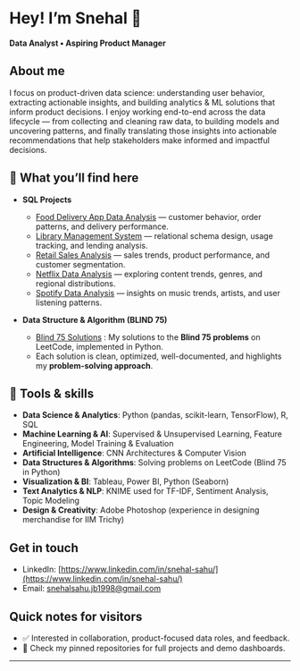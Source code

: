 # Hey! I’m Snehal  👋

**Data Analyst • Aspiring Product Manager**


## About me

I focus on product-driven data science: understanding user behavior, extracting actionable insights, and building analytics & ML solutions that inform product decisions. I enjoy working end-to-end across the data lifecycle — from collecting and cleaning raw data, to building models and uncovering patterns, and finally translating those insights into actionable recommendations that help stakeholders make informed and impactful decisions.

## 📂 What you’ll find here

- **SQL Projects**  
  - [Food Delivery App Data Analysis]() — customer behavior, order patterns, and delivery performance.  
  - [Library Management System](#) — relational schema design, usage tracking, and lending analysis.  
  - [Retail Sales Analysis](#) — sales trends, product performance, and customer segmentation.  
  - [Netflix Data Analysis](#) — exploring content trends, genres, and regional distributions.
  - [Spotify Data Analysis](#) — insights on music trends, artists, and user listening patterns.

- **Data Structure & Algorithm (BLIND 75)**  
  - [Blind 75 Solutions](https://github.com/snehalsahu98/leetcode_grind75) : My solutions to the **Blind 75 problems** on LeetCode, implemented in Python.  
  - Each solution is clean, optimized, well-documented, and highlights my **problem-solving approach**.  

<!--
- **Machine Learning & Analytics Projects**  
  - Fraud detection, text analytics, loan prediction, EV market analysis, and dashboard visualizations (see pinned repos).
-->


## 🚀 Tools & skills

- **Data Science & Analytics**: Python (pandas, scikit-learn, TensorFlow), R, SQL  
- **Machine Learning & AI**: Supervised & Unsupervised Learning, Feature Engineering, Model Training & Evaluation
- **Artificial Intelligence**: CNN Architectures & Computer Vision
- **Data Structures & Algorithms**: Solving problems on LeetCode (Blind 75 in Python)  
- **Visualization & BI**: Tableau, Power BI, Python (Seaborn)
- **Text Analytics & NLP**: KNIME used for TF-IDF, Sentiment Analysis, Topic Modeling  
- **Design & Creativity**: Adobe Photoshop (experience in designing merchandise for IIM Trichy)


## Get in touch

* LinkedIn: [https://www.linkedin.com/in/snehal-sahu/](https://www.linkedin.com/in/snehal-sahu/)
* Email: [snehalsahu.jb1998@gmail.com](mailto:snehalsahu.jb1998@gmail.com)

## Quick notes for visitors

* ✅ Interested in collaboration, product-focused data roles, and feedback.
* 📌 Check my pinned repositories for full projects and demo dashboards.

---



